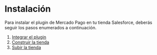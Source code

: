 # Instalación

Para instalar el plugin de Mercado Pago en tu tienda Salesforce, deberás seguir los pasos enumerados a continuación.

1. [Integrar el plugin](/developers/es/docs/salesforce/installation/plugin-integration)
2. [Construir la tienda](/developers/es/docs/salesforce/installation/store-build)
3. [Subir la tienda](/developers/es/docs/salesforce/installation/store-deploy)
